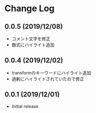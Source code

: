 # Change Log

## 0.0.5 (2019/12/08)

- コメント文字を修正
- 数式にハイライト追加

## 0.0.4 (2019/12/02)

- transformのキーワードにハイライト追加
- 過剰にハイライトされていたので修正

## 0.0.1 (2019/12/01)

- Initial release